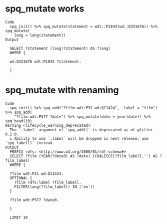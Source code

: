 # spq_mutate works

    Code
      spq_init() %>% spq_mutate(statement = wdt::P1843(wd::Q331676)) %>% spq_mutate(
        lang = lang(statement))
    Output
      
      SELECT ?statement (lang(?statement) AS ?lang)
      WHERE {
      
      wd:Q331676 wdt:P1843 ?statement.
      
      }
      

# spq_mutate with renaming

    Code
      spq_init() %>% spq_add("?film wdt:P31 wd:Q11424", .label = "film") %>% spq_add(
        "?film wdt:P577 ?date") %>% spq_mutate(date = year(date)) %>% spq_head(10)
    Warning <lifecycle_warning_deprecated>
      The `.label` argument of `spq_add()` is deprecated as of glitter 0.2.0.
      i Ability to use `.label` will be dropped in next release, use `spq_label()` instead.
    Output
      PREFIX rdfs: <http://www.w3.org/2000/01/rdf-schema#>
      SELECT ?film (YEAR(?date0) AS ?date) (COALESCE(?film_labell,'') AS ?film_label)
      WHERE {
      
      ?film wdt:P31 wd:Q11424.
      OPTIONAL {
      	?film rdfs:label ?film_labell.
      	FILTER(lang(?film_labell) IN ('en'))
      }
      
      ?film wdt:P577 ?date0.
      
      }
      
      LIMIT 10

